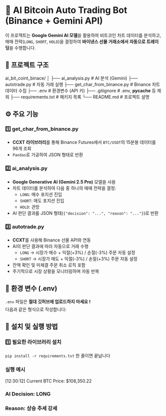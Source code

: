 # 🤖 AI Bitcoin Auto Trading Bot (Binance + Gemini API)

이 프로젝트는 **Google Gemini AI 모델**을 활용하여 비트코인 차트 데이터를 분석하고,  
매매 전략(`LONG`, `SHORT`, `HOLD`)을 결정하여 **바이낸스 선물 거래소에서 자동으로 트레이딩**을 수행합니다.



## 🧩 프로젝트 구조
ai_bit_coint_binace/
│
├── ai_analysis.py             # AI 분석 (Gemini)
├── autotrade.py               # 자동 거래 실행
├── get_char_from_binance.py   # Binance 차트 데이터 수집
├── .env                       # 환경변수 (API 키)
├── .gitignore                 # .env, __pycache__ 등 제외
├── requirements.txt           # 패키지 목록
└── README.md                  # 프로젝트 설명

## ⚙️ 주요 기능

### 1️⃣ get_char_from_binance.py
- **CCXT 라이브러리**를 통해 Binance Futures에서 `BTC/USDT`의 15분봉 데이터를 96개 조회
- `Pandas`로 가공하여 JSON 형태로 반환

### 2️⃣ ai_analysis.py
- **Google Generative AI (Gemini 2.5 Pro)** 모델을 사용
- 차트 데이터를 분석하여 다음 중 하나의 매매 전략을 결정:
  - `LONG`: 매수 포지션 진입  
  - `SHORT`: 매도 포지션 진입  
  - `HOLD`: 관망
- AI 판단 결과를 JSON 형태(`{"decision": "...", "reason": "..."}`)로 반환

### 3️⃣ autotrade.py
- **CCXT**를 사용해 Binance 선물 API와 연동
- AI의 판단 결과에 따라 자동으로 거래 수행
  - `LONG` → 시장가 매수 + 익절(+3%) / 손절(-3%) 주문 자동 설정  
  - `SHORT` → 시장가 매도 + 익절(-3%) / 손절(+3%) 주문 자동 설정
- 잔액 확인 및 미체결 주문 취소 로직 포함
- 주기적으로 시장 상황을 모니터링하며 자동 반복


## 🔐 환경 변수 (.env)

`.env` 파일은 **절대 깃허브에 업로드하지 마세요** ❗  
다음과 같은 형식으로 작성합니다:

## 🧰 설치 및 실행 방법

### 1️⃣ 필요한 라이브러리 설치
 `pip install -r requirements.txt` 한 줄이면 끝납니다


### 실행 예시 ##
 [12:30:12] Current BTC Price: $108,350.22
### AI Decision: LONG ###
### Reason: 상승 추세 강세 ###
